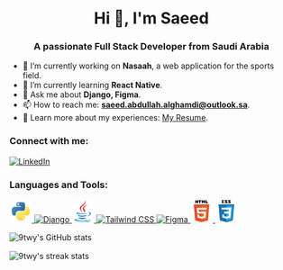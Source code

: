 <h1 align="center">Hi 👋, I'm Saeed</h1>
<h3 align="center">A passionate Full Stack Developer from Saudi Arabia</h3>

- 🔭 I’m currently working on **Nasaah**, a web application for the sports field.
- 🌱 I’m currently learning **React Native**.
- 💬 Ask me about **Django, Figma**.
- 📫 How to reach me: **saeed.abdullah.alghamdi@outlook.sa**.
- 📄 Learn more about my experiences: [My Resume](https://acrobat.adobe.com/id/urn:aaid:sc:AP:ab0d0d96-75a2-45dd-aa7a-83e4853d834e).

<h3 align="left">Connect with me:</h3>
<p align="left">
  <a href="https://www.linkedin.com/in/saeed-alghamdi-81ba9a22a/" target="blank">
    <img align="center" src="https://raw.githubusercontent.com/rahuldkjain/github-profile-readme-generator/master/src/images/icons/Social/linked-in-alt.svg" alt="LinkedIn" height="30" width="40" />
  </a>
</p>

<h3 align="left">Languages and Tools:</h3>
<p align="left">
  <a href="https://www.python.org" target="_blank" rel="noreferrer">
    <img src="https://raw.githubusercontent.com/devicons/devicon/master/icons/python/python-original.svg" alt="Python" width="40" height="40"/>
  </a>
  <a href="https://www.djangoproject.com/" target="_blank" rel="noreferrer">
    <img src="https://cdn.worldvectorlogo.com/logos/django.svg" alt="Django" width="40" height="40"/>
  </a>
  <a href="https://www.java.com" target="_blank" rel="noreferrer">
    <img src="https://raw.githubusercontent.com/devicons/devicon/master/icons/java/java-original.svg" alt="Java" width="40" height="40"/>
  </a>
  <a href="https://tailwindcss.com/" target="_blank" rel="noreferrer">
    <img src="https://www.vectorlogo.zone/logos/tailwindcss/tailwindcss-icon.svg" alt="Tailwind CSS" width="40" height="40"/>
  </a>
  <a href="https://www.figma.com/" target="_blank" rel="noreferrer">
    <img src="https://www.vectorlogo.zone/logos/figma/figma-icon.svg" alt="Figma" width="40" height="40"/>
  </a>
  <a href="https://www.w3schools.com/html/" target="_blank" rel="noreferrer">
    <img src="https://raw.githubusercontent.com/devicons/devicon/master/icons/html5/html5-original-wordmark.svg" alt="HTML5" width="40" height="40"/>
  </a>
  <a href="https://www.w3schools.com/css/" target="_blank" rel="noreferrer">
    <img src="https://raw.githubusercontent.com/devicons/devicon/master/icons/css3/css3-original-wordmark.svg" alt="CSS3" width="40" height="40"/>
  </a>
</p>

<!-- GitHub Stats Section -->


<p align="left">
  <img align="center" src="https://github-readme-stats.vercel.app/api?username=9twy&show_icons=true&count_private=true&hide=stars,prs&include_all_commits=true" alt="9twy's GitHub stats" />

</p>
<p align="left">
  <img align="center" src="https://github-readme-streak-stats.herokuapp.com/?user=9twy&" alt="9twy's streak stats" />
</p>

<!-- Commits and Forks Statistics -->


<!-- Uncomment if you want to include streak stats -->
<!-- <p><img align="center" src="https://github-readme-streak-stats.herokuapp.com/?user=9twy&" alt="9twy's streak stats" /></p> -->
